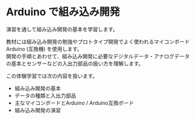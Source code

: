 # Arduino で組み込み開発

演習を通して組み込み開発の基本を学習します。

教材には組み込み開発の勉強やプロトタイプ開発でよく使われるマイコンボード Arduino (互換機) を使用します。  
開発の手順とあわせて、組み込み開発に必要なデジタルデータ・アナログデータの基本とセンサーなどの入出力部品の扱い方を理解します。

この体験学習では次の内容を扱います。

- 組み込み開発の基本
- データの種類と入出力部品
- 主なマイコンボードとArduino / Arduino互換ボード
- 組み込み開発の演習
